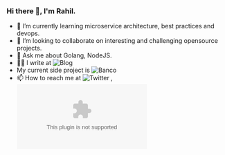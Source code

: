 ### Hi there 👋, I'm Rahil.

- 🌱 I’m currently learning microservice architecture, best practices and devops.
- 👯 I’m looking to collaborate on interesting and challenging opensource projects.
- 💬 Ask me about Golang, NodeJS.
- ✍🏻 I write at ![Blog](https://rahilrehan.github.io)
- My current side project is ![Banco](https://github.com/RahilRehan/banco)
- 📫 How to reach me at ![Twitter](https://twitter.com/rahil_rehan) , ![Email](rahil.midde@gmail.com)
